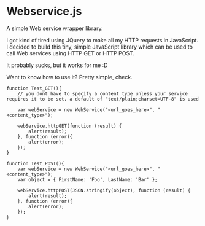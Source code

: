 Webservice.js
=============

A simple Web service wrapper library.

I got kind of tired using JQuery to make all my HTTP requests in JavaScript. 
I decided to build this tiny, simple JavaScript library which can be used to call Web services using HTTP GET or HTTP POST.

It probably sucks, but it works for me :D

Want to know how to use it? Pretty simple, check.

	function Test_GET(){
		// you dont have to specify a content type unless your service requires it to be set. a default of "text/plain;charset=UTF-8" is used

		var webService = new WebService("<url_goes_here>", "<content_type>");

		webService.httpGET(function (result) {
			alert(result);
		}, function (error){
			alert(error);
		});
	}
	
	function Test_POST(){
		var webService = new WebService("<url_goes_here>", "<content_type>");
		var object = { FirstName: 'Foo', LastName: 'Bar' };

		webService.httpPOST(JSON.stringify(object), function (result) {
			alert(result);
		}, function (error){
			alert(error);
		});
	}
